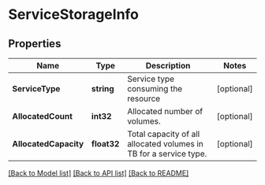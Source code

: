 # ServiceStorageInfo

## Properties

Name | Type | Description | Notes
------------ | ------------- | ------------- | -------------
**ServiceType** | **string** | Service type consuming the resource | [optional] 
**AllocatedCount** | **int32** | Allocated number of volumes. | [optional] 
**AllocatedCapacity** | **float32** | Total capacity of all allocated volumes in TB for a service type. | [optional] 

[[Back to Model list]](../README.md#documentation-for-models) [[Back to API list]](../README.md#documentation-for-api-endpoints) [[Back to README]](../README.md)


